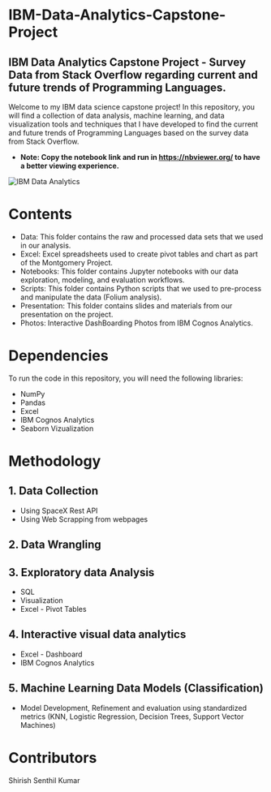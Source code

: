# IBM-Data-Analytics-Capstone-Project

## IBM Data Analytics Capstone Project - Survey Data from Stack Overflow regarding current and future trends of Programming Languages.
Welcome to my IBM data science capstone project! In this repository, you will find a collection of data analysis, machine learning, and data visualization tools and techniques that I have developed to find the current and future trends of Programming Languages based on the survey data from Stack Overflow.
* **Note: Copy the notebook link and run in https://nbviewer.org/ to have a better viewing experience.**

![IBM Data Analytics](https://user-images.githubusercontent.com/115359056/211785498-151b1e04-8624-4fdd-83cc-2782cf7f7d1d.jpg)

# Contents
* Data: This folder contains the raw and processed data sets that we used in our analysis.
* Excel: Excel spreadsheets used to create pivot tables and chart as part of the Montgomery Project.
* Notebooks: This folder contains Jupyter notebooks with our data exploration, modeling, and evaluation workflows.
* Scripts: This folder contains Python scripts that we used to pre-process and manipulate the data (Folium analysis).
* Presentation: This folder contains slides and materials from our presentation on the project.
* Photos: Interactive DashBoarding Photos from IBM Cognos Analytics.

# Dependencies
To run the code in this repository, you will need the following libraries:
* NumPy
* Pandas
* Excel
* IBM Cognos Analytics
* Seaborn Vizualization

# Methodology 
## 1. Data Collection
* Using SpaceX Rest API
* Using Web Scrapping from webpages

## 2. Data Wrangling

## 3. Exploratory data Analysis
* SQL
* Visualization
* Excel - Pivot Tables

## 4. Interactive visual data analytics
* Excel - Dashboard
* IBM Cognos Analytics

## 5. Machine Learning Data Models (Classification)
* Model Development, Refinement and evaluation using standardized metrics (KNN, Logistic Regression, Decision Trees, Support Vector Machines)

# Contributors
Shirish Senthil Kumar
